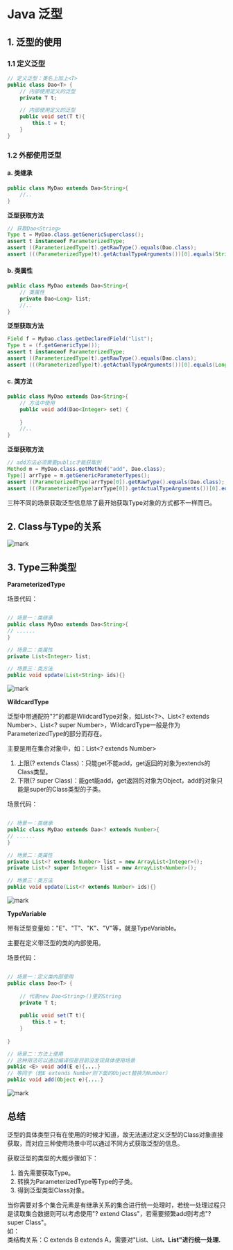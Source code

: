 # Java 泛型

## 1. 泛型的使用

### 1.1 定义泛型

```java
// 定义泛型：类名上加上<T>
public class Dao<T> {
    // 内部使用定义的泛型
    private T t;

    // 内部使用定义的泛型
    public void set(T t){
        this.t = t;
    }
}
```

### 1.2 外部使用泛型

#### a. 类继承

```java
public class MyDao extends Dao<String>{
    //..
}
```

**泛型获取方法**

```java
// 获取Dao<String>
Type t = MyDao.class.getGenericSuperclass();
assert t instanceof ParameterizedType;
assert ((ParameterizedType)t).getRawType().equals(Dao.class);
assert (((ParameterizedType)t).getActualTypeArguments())[0].equals(String.class);
```

#### b. 类属性

```java
public class MyDao extends Dao<String>{
    // 类属性
    private Dao<Long> list;
    //..
}

```

**泛型获取方法**

```java
Field f = MyDao.class.getDeclaredField("list");
Type t = (f.getGenericType());
assert t instanceof ParameterizedType;
assert ((ParameterizedType)t).getRawType().equals(Dao.class);
assert (((ParameterizedType)t).getActualTypeArguments())[0].equals(Long.class);
```

#### c. 类方法

```java
public class MyDao extends Dao<String>{
    // 方法中使用
    public void add(Dao<Integer> set) {
        
    }
    //..
}
```

**泛型获取方法**

```java
// add方法必须需要public才能获取到
Method m = MyDao.class.getMethod("add", Dao.class);
Type[] arrType = m.getGenericParameterTypes();
assert ((ParameterizedType)arrType[0]).getRawType().equals(Dao.class);
assert (((ParameterizedType)arrType[0]).getActualTypeArguments())[0].equals(Integer.class);
```

三种不同的场景获取泛型信息除了最开始获取Type对象的方式都不一样而已。

## 2. Class与Type的关系

![mark](http://ol28s5tk9.bkt.clouddn.com/mdimages/20170510/001154541.png)

## 3. Type三种类型

**ParameterizedType**

场景代码：
```java

// 场景一：类继承
public class MyDao extends Dao<String>{
// ......
}

// 场景二：类属性
private List<Integer> list;

// 场景三：类方法
public void update(List<String> ids){}

```

![mark](http://ol28s5tk9.bkt.clouddn.com/mdimages/20170510/215535647.png)

**WildcardType**

泛型中带通配符"?"的都是WildcardType对象，如List<?>、List<? extends Number>、List<? super Number>，WildcardType一般是作为ParameterizedType的部分而存在。

主要是用在集合对象中，如：List<? extends Number>

1. 上限(? extends Class)：只能get不能add，get返回的对象为extends的Class类型。
2. 下限(? super Class)：能get能add，get返回的对象为Object，add的对象只能是super的Class类型的子类。

场景代码：
```java

// 场景一：类继承
public class MyDao extends Dao<? extends Number>{
// ......
}

// 场景二：类属性
private List<? extends Number> list = new ArrayList<Integer>();
private List<? super Integer> list = new ArrayList<Number>();

// 场景三：类方法
public void update(List<? extends Number> ids){}

```

![mark](http://ol28s5tk9.bkt.clouddn.com/mdimages/20170510/215919141.png)

**TypeVariable**

带有泛型变量如："E"、"T"、"K"、"V"等，就是TypeVariable。

主要在定义带泛型的类的内部使用。

场景代码：
```java

// 场景一：定义类内部使用
public class Dao<T> {
	
	// 代表new Dao<String>()里的String
	private T t;
	
	public void set(T t){
		this.t = t;
	}
	
}

// 场景二：方法上使用
// 这种用法可以通过编译但是目前没发现具体使用场景
public <E> void add(E e){....}
// 等同于（若E extends Number则下面的Object替换为Number）
public void add(Object e){....}

```

![mark](http://ol28s5tk9.bkt.clouddn.com/mdimages/20170510/220047138.png)

## 总结

泛型的具体类型只有在使用的时候才知道，故无法通过定义泛型的Class对象直接获取，而对应三种使用场景中可以通过不同方式获取泛型的信息。

获取泛型的类型的大概步骤如下：
1. 首先需要获取Type。
2. 转换为ParameterizedType等Type的子类。
3. 得到泛型类型Class对象。

当你需要对多个集合元素是有继承关系的集合进行统一处理时，若统一处理过程只是读取集合数据则可以考虑使用"? extend Class"，若需要频繁add则考虑"? super Class"。  
如：  
类结构关系：C extends B extends A，需要对"List<C>、List<B>、List<A>"进行统一处理.
